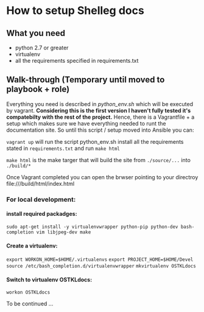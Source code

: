 How to setup Shelleg docs
=========================


What you need
------------
* python 2.7 or greater
* virtualenv
* all the requirements specified in requirements.txt

Walk-through (Temporary until moved to playbook + role)
-------------------------------------------------------

Everything you need is described in _python_env.sh_ which will be executed by vagrant.
**Considering this is the first version I haven't fully tested it's compatebilty with the rest of the project.**
Hence, there is a Vagrantfile + a setup which makes sure we have everything needed to runt the documentation site.
So until this script / setup moved into Ansible you can:

`vagrant up` will run the script python_env.sh install all the requirements stated in `requirements.txt` and 
run `make html`

`make html` is the make targer that will build the site from `./source/...` into `./build/*`

Once Vagrant completed you can open the brwser pointing to your directroy file://<path to project>/build/html/index.html 
 
### For local development: 
 
#### install required packadges:
 `sudo apt-get install -y virtualenvwrapper python-pip python-dev bash-completion vim libjpeg-dev make`
 
#### Create a virtualenv:
 `export WORKON_HOME=$HOME/.virtualenvs`
 `export PROJECT_HOME=$HOME/Devel`
 `source /etc/bash_completion.d/virtualenvwrapper`
 `mkvirtualenv OSTKLdocs`
 
#### Switch to virtualenv OSTKLdocs:
 `workon OSTKLdocs`
 
 
To be continued ...